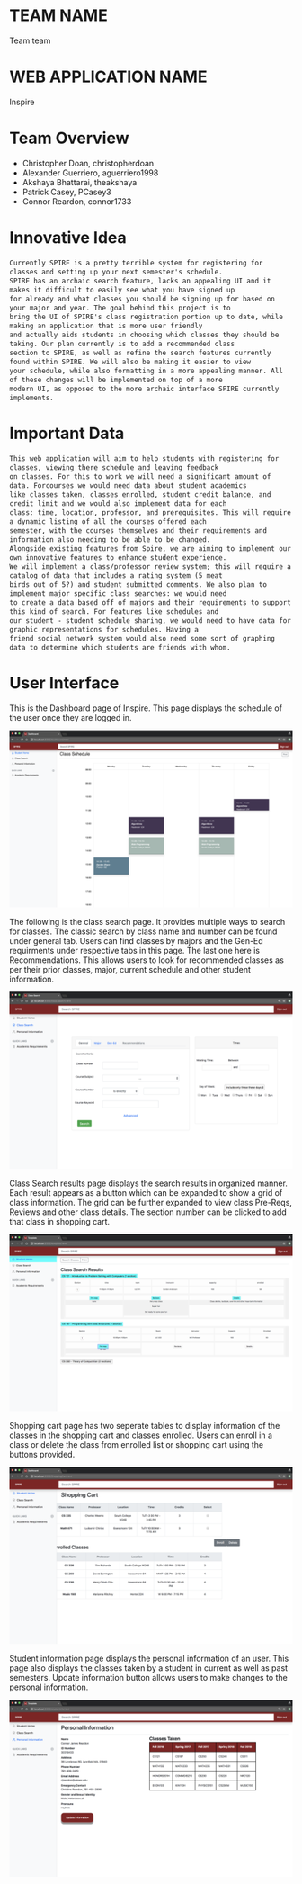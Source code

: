 # TEAM NAME
Team team

# WEB APPLICATION NAME
Inspire

# Team Overview

* Christopher Doan, christopherdoan
* Alexander Guerriero, aguerriero1998
* Akshaya Bhattarai, theakshaya
* Patrick Casey, PCasey3
* Connor Reardon, connor1733

# Innovative Idea
	Currently SPIRE is a pretty terrible system for registering for classes and setting up your next semester's schedule. 
	SPIRE has an archaic search feature, lacks an appealing UI and it makes it difficult to easily see what you have signed up
	for already and what classes you should be signing up for based on your major and year. The goal behind this project is to
	bring the UI of SPIRE's class registration portion up to date, while making an application that is more user friendly 
	and actually aids students in choosing which classes they should be taking. Our plan currently is to add a recommended class 
	section to SPIRE, as well as refine the search features currently found within SPIRE. We will also be making it easier to view 
	your schedule, while also formatting in a more appealing manner. All of these changes will be implemented on top of a more 
	modern UI, as opposed to the more archaic interface SPIRE currently implements.





# Important Data

	This web application will aim to help students with registering for classes, viewing there schedule and leaving feedback 
	on classes. For this to work we will need a significant amount of data. Forcourses we would need data about student academics 
	like classes taken, classes enrolled, student credit balance, and credit limit and we would also implement data for each 
	class: time, location, professor, and prerequisites. This will require a dynamic listing of all the courses offered each 
	semester, with the courses themselves and their requirements and information also needing to be able to be changed.
	Alongside existing features from Spire, we are aiming to implement our own innovative features to enhance student experience. 
	We will implement a class/professor review system; this will require a catalog of data that includes a rating system (5 meat 
	birds out of 5?) and student submitted comments. We also plan to implement major specific class searches: we would need 
	to create a data based off of majors and their requirements to support this kind of search. For features like schedules and 
	our student - student schedule sharing, we would need to have data for graphic representations for schedules. Having a 
	friend social network system would also need some sort of graphing data to determine which students are friends with whom.
# User Interface


This is the Dashboard page of Inspire. This page displays the schedule of the user once they are logged in. 



![example image](imgs/dashboard.png)


The following is the class search page. It provides multiple ways to search for classes. The classic search by class name and number can be found under general tab. Users can find classes by majors and the Gen-Ed requirments under respective tabs in this page. The last one here is Recommendations. This allows users to look for recommended classes as per their prior classes, major, current schedule and other student information.  



![example image](imgs/class-search.png)


Class Search results page displays the search results in organized manner. Each result appears as a button which can be expanded to show a grid of class information. The grid can be further expanded to view class Pre-Reqs, Reviews and other class details. The section number can be clicked to add that class in shopping cart. 


![example image](imgs/search-result.png)


Shopping cart page has two seperate tables to display information of the classes in the shopping cart and classes enrolled. Users can enroll in a class or delete the class from enrolled list or shopping cart using the buttons provided. 



![example image](imgs/shopping-cart.png)

Student information page displays the personal information of an user. This page also displays the classes taken by a student in current as well as past semesters. Update information button allows users to make changes to the personal information.


![example image](imgs/student-info.png)


